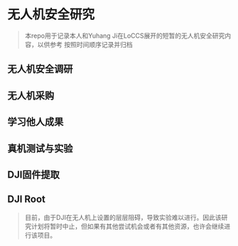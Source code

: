# 无人机安全研究

> 本repo用于记录本人和Yuhang Ji在LoCCS展开的短暂的无人机安全研究内容，以供参考
> 按照时间顺序记录并归档

## 无人机安全调研 

## 无人机采购

## 学习他人成果

## 真机测试与实验

## DJI固件提取

## DJI Root
> 目前，由于DJI在无人机上设置的层层阻碍，导致实验难以进行。因此该研究计划将暂时中止，但如果有其他尝试机会或者有其他资源，也许会继续进行该项目。

